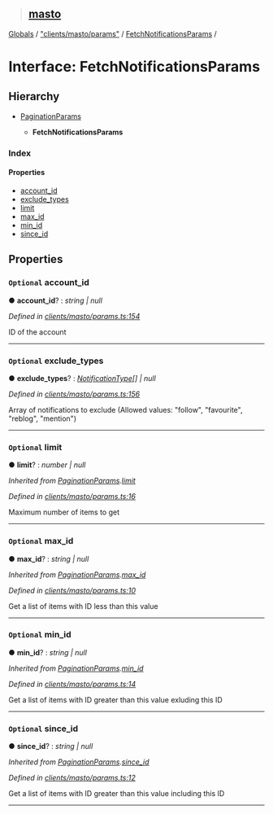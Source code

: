 > ## [masto](../README.md)

[Globals](../globals.md) / ["clients/masto/params"](../modules/_clients_masto_params_.md) / [FetchNotificationsParams](_clients_masto_params_.fetchnotificationsparams.md) /

# Interface: FetchNotificationsParams

## Hierarchy

* [PaginationParams](_clients_masto_params_.paginationparams.md)

  * **FetchNotificationsParams**

### Index

#### Properties

* [account_id](_clients_masto_params_.fetchnotificationsparams.md#optional-account_id)
* [exclude_types](_clients_masto_params_.fetchnotificationsparams.md#optional-exclude_types)
* [limit](_clients_masto_params_.fetchnotificationsparams.md#optional-limit)
* [max_id](_clients_masto_params_.fetchnotificationsparams.md#optional-max_id)
* [min_id](_clients_masto_params_.fetchnotificationsparams.md#optional-min_id)
* [since_id](_clients_masto_params_.fetchnotificationsparams.md#optional-since_id)

## Properties

### `Optional` account_id

● **account_id**? : *string | null*

*Defined in [clients/masto/params.ts:154](https://github.com/neet/masto.js/blob/80b1796/src/clients/masto/params.ts#L154)*

ID of the account

___

### `Optional` exclude_types

● **exclude_types**? : *[NotificationType](../modules/_entities_notification_.md#notificationtype)[] | null*

*Defined in [clients/masto/params.ts:156](https://github.com/neet/masto.js/blob/80b1796/src/clients/masto/params.ts#L156)*

Array of notifications to exclude (Allowed values: "follow", "favourite", "reblog", "mention")

___

### `Optional` limit

● **limit**? : *number | null*

*Inherited from [PaginationParams](_clients_masto_params_.paginationparams.md).[limit](_clients_masto_params_.paginationparams.md#optional-limit)*

*Defined in [clients/masto/params.ts:16](https://github.com/neet/masto.js/blob/80b1796/src/clients/masto/params.ts#L16)*

Maximum number of items to get

___

### `Optional` max_id

● **max_id**? : *string | null*

*Inherited from [PaginationParams](_clients_masto_params_.paginationparams.md).[max_id](_clients_masto_params_.paginationparams.md#optional-max_id)*

*Defined in [clients/masto/params.ts:10](https://github.com/neet/masto.js/blob/80b1796/src/clients/masto/params.ts#L10)*

Get a list of items with ID less than this value

___

### `Optional` min_id

● **min_id**? : *string | null*

*Inherited from [PaginationParams](_clients_masto_params_.paginationparams.md).[min_id](_clients_masto_params_.paginationparams.md#optional-min_id)*

*Defined in [clients/masto/params.ts:14](https://github.com/neet/masto.js/blob/80b1796/src/clients/masto/params.ts#L14)*

Get a list of items with ID greater than this value exluding this ID

___

### `Optional` since_id

● **since_id**? : *string | null*

*Inherited from [PaginationParams](_clients_masto_params_.paginationparams.md).[since_id](_clients_masto_params_.paginationparams.md#optional-since_id)*

*Defined in [clients/masto/params.ts:12](https://github.com/neet/masto.js/blob/80b1796/src/clients/masto/params.ts#L12)*

Get a list of items with ID greater than this value including this ID

___